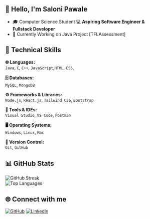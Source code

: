 ## 👋 Hello, I'm Saloni Pawale

- 🎓 Computer Science Student 
💻 **Aspiring Software Engineer & Fullstack Developer**  
- 🌱 Currently Working on Java Project [TFLAssessment]


## 💼 Technical Skills

**🌐 Languages:**  
 `Java`, `C`, `C++`, `JavaScript`,`HTML`, `CSS`, 

**🗄 Databases:**  
`MySQL`, `MongoDB`

**⚙ Frameworks & Libraries:**  
`Node.js`, `React.js`, `Tailwind CSS`, `Bootstrap`

**🧰 Tools & IDEs:**  
`Visual Studio`, `VS Code`, `Postman`

**🖥 Operating Systems:**  
`Windows`, `Linux`, `Mac`

**📁 Version Control:**  
`Git`, `GitHub`



## 📊 GitHub Stats

![GitHub Streak](https://github-readme-streak-stats.herokuapp.com/?user=PawaleSaloni&theme=react&hide_border=true)  
![Top Languages](https://github-readme-stats.vercel.app/api/top-langs/?username=PawaleSaloni&layout=compact&theme=react&hide_border=true)



## 🌐 Connect with me

[![GitHub](https://img.shields.io/badge/-181717?style=for-the-badge&logo=github&logoColor=white)](https://github.com/PawaleSaloni)
[![LinkedIn](https://img.shields.io/badge/-0A66C2?style=for-the-badge&logo=linkedin&logoColor=white)](https://www.linkedin.com/in/saloni-pawale/)

